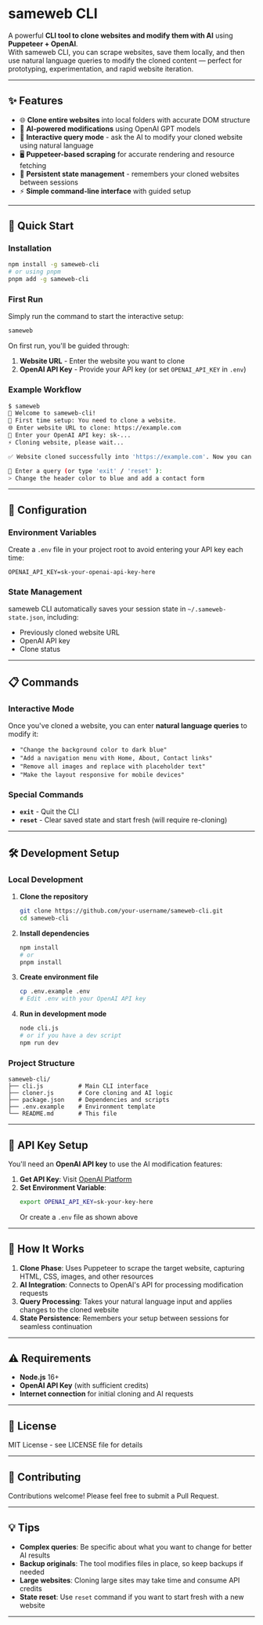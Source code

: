 # sameweb CLI

A powerful **CLI tool to clone websites and modify them with AI** using **Puppeteer + OpenAI**.  
With sameweb CLI, you can scrape websites, save them locally, and then use natural language queries to modify the cloned content — perfect for prototyping, experimentation, and rapid website iteration.

---

## ✨ Features

- 🌐 **Clone entire websites** into local folders with accurate DOM structure
- 🤖 **AI-powered modifications** using OpenAI GPT models
- 💬 **Interactive query mode** - ask the AI to modify your cloned website using natural language
- 🖥️ **Puppeteer-based scraping** for accurate rendering and resource fetching
- 📂 **Persistent state management** - remembers your cloned websites between sessions
- ⚡ **Simple command-line interface** with guided setup

---

## 🚀 Quick Start

### Installation

```bash
npm install -g sameweb-cli
# or using pnpm
pnpm add -g sameweb-cli
```

### First Run

Simply run the command to start the interactive setup:

```bash
sameweb
```

On first run, you'll be guided through:
1. **Website URL** - Enter the website you want to clone
2. **OpenAI API Key** - Provide your API key (or set `OPENAI_API_KEY` in `.env`)

### Example Workflow

```bash
$ sameweb
🚀 Welcome to sameweb-cli!
📌 First time setup: You need to clone a website.
🌐 Enter website URL to clone: https://example.com
🔑 Enter your OpenAI API key: sk-...
⚡ Cloning website, please wait...

✅ Website cloned successfully into 'https://example.com'. Now you can ask queries to modify it.

💬 Enter a query (or type 'exit' / 'reset' ): 
> Change the header color to blue and add a contact form
```

---

## 🔧 Configuration

### Environment Variables

Create a `.env` file in your project root to avoid entering your API key each time:

```env
OPENAI_API_KEY=sk-your-openai-api-key-here
```

### State Management

sameweb CLI automatically saves your session state in `~/.sameweb-state.json`, including:
- Previously cloned website URL
- OpenAI API key
- Clone status

---

## 📋 Commands

### Interactive Mode

Once you've cloned a website, you can enter **natural language queries** to modify it:

- `"Change the background color to dark blue"`
- `"Add a navigation menu with Home, About, Contact links"`
- `"Remove all images and replace with placeholder text"`
- `"Make the layout responsive for mobile devices"`

### Special Commands

- **`exit`** - Quit the CLI
- **`reset`** - Clear saved state and start fresh (will require re-cloning)

---

## 🛠️ Development Setup

### Local Development

1. **Clone the repository**
   ```bash
   git clone https://github.com/your-username/sameweb-cli.git
   cd sameweb-cli
   ```

2. **Install dependencies**
   ```bash
   npm install
   # or
   pnpm install
   ```

3. **Create environment file**
   ```bash
   cp .env.example .env
   # Edit .env with your OpenAI API key
   ```

4. **Run in development mode**
   ```bash
   node cli.js
   # or if you have a dev script
   npm run dev
   ```

### Project Structure

```
sameweb-cli/
├── cli.js          # Main CLI interface
├── cloner.js       # Core cloning and AI logic
├── package.json    # Dependencies and scripts
├── .env.example    # Environment template
└── README.md       # This file
```

---

## 🔑 API Key Setup

You'll need an **OpenAI API key** to use the AI modification features:

1. **Get API Key**: Visit [OpenAI Platform](https://platform.openai.com/api-keys)
2. **Set Environment Variable**: 
   ```bash
   export OPENAI_API_KEY=sk-your-key-here
   ```
   Or create a `.env` file as shown above

---

## 🤔 How It Works

1. **Clone Phase**: Uses Puppeteer to scrape the target website, capturing HTML, CSS, images, and other resources
2. **AI Integration**: Connects to OpenAI's API for processing modification requests
3. **Query Processing**: Takes your natural language input and applies changes to the cloned website
4. **State Persistence**: Remembers your setup between sessions for seamless continuation

---

## ⚠️ Requirements

- **Node.js** 16+ 
- **OpenAI API Key** (with sufficient credits)
- **Internet connection** for initial cloning and AI requests

---

## 📝 License

MIT License - see LICENSE file for details

---

## 🤝 Contributing

Contributions welcome! Please feel free to submit a Pull Request.

---

## 💡 Tips

- **Complex queries**: Be specific about what you want to change for better AI results
- **Backup originals**: The tool modifies files in place, so keep backups if needed  
- **Large websites**: Cloning large sites may take time and consume API credits
- **State reset**: Use `reset` command if you want to start fresh with a new website

---

